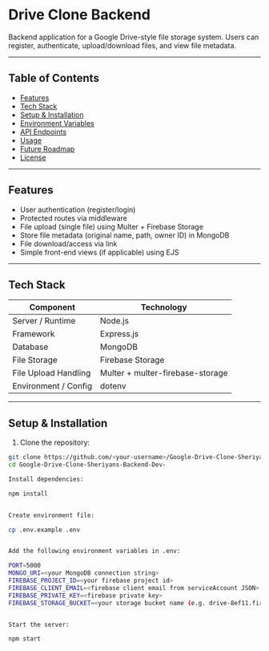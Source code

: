 # Drive Clone Backend

Backend application for a Google Drive-style file storage system. Users can register, authenticate, upload/download files, and view file metadata.

---

## Table of Contents

- [Features](#features)  
- [Tech Stack](#tech-stack)  
- [Setup & Installation](#setup--installation)  
- [Environment Variables](#environment-variables)  
- [API Endpoints](#api-endpoints)  
- [Usage](#usage)  
- [Future Roadmap](#future-roadmap)  
- [License](#license)

---

## Features

- User authentication (register/login)  
- Protected routes via middleware  
- File upload (single file) using Multer + Firebase Storage  
- Store file metadata (original name, path, owner ID) in MongoDB  
- File download/access via link  
- Simple front-end views (if applicable) using EJS  

---

## Tech Stack

| Component | Technology |
|-----------|------------|
| Server / Runtime | Node.js |
| Framework | Express.js |
| Database | MongoDB |
| File Storage | Firebase Storage |
| File Upload Handling | Multer + multer-firebase-storage |
| Environment / Config | dotenv |

---

## Setup & Installation

1. Clone the repository:

```bash
git clone https://github.com/<your-username>/Google-Drive-Clone-Sheriyans-Backend-Dev-.git
cd Google-Drive-Clone-Sheriyans-Backend-Dev-

Install dependencies:

npm install


Create environment file:

cp .env.example .env


Add the following environment variables in .env:

PORT=5000
MONGO_URI=<your MongoDB connection string>
FIREBASE_PROJECT_ID=<your firebase project id>
FIREBASE_CLIENT_EMAIL=<firebase client email from serviceAccount JSON>
FIREBASE_PRIVATE_KEY=<firebase private key>
FIREBASE_STORAGE_BUCKET=<your storage bucket name (e.g. drive-8ef11.firebasestorage.app)>


Start the server:

npm start